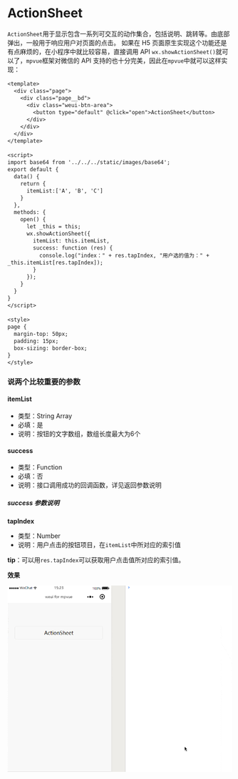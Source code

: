 # ActionSheet
`ActionSheet`用于显示包含一系列可交互的动作集合，包括说明、跳转等。由底部弹出，一般用于响应用户对页面的点击。
如果在 H5 页面原生实现这个功能还是有点麻烦的，在小程序中就比较容易，直接调用 API `wx.showActionSheet()`就可以了，`mpvue`框架对微信的 API 支持的也十分完美，因此在`mpvue`中就可以这样实现：

``` vue
<template>
  <div class="page">
    <div class="page__bd">
      <div class="weui-btn-area">
        <button type="default" @click="open">ActionSheet</button>
      </div>
    </div>
  </div>
</template>

<script>
import base64 from '../../../static/images/base64';
export default {
  data() {
    return {
      itemList:['A', 'B', 'C']
    }
  },
  methods: {
    open() {
      let _this = this;
      wx.showActionSheet({
        itemList: this.itemList,
        success: function (res) {
          console.log("index：" + res.tapIndex, "用户选的值为：" + _this.itemList[res.tapIndex]);
        }
      });
    }
  }
}
</script>

<style>
page {
  margin-top: 50px;
  padding: 15px;
  box-sizing: border-box;
}
</style>

```
### 说两个比较重要的参数

#### itemList
* 类型：String Array
* 必填：是
* 说明：按钮的文字数组，数组长度最大为6个

#### success
* 类型：Function
* 必填：否
* 说明：接口调用成功的回调函数，详见返回参数说明


##### success 参数说明
**tapIndex**
* 类型：Number
* 说明：用户点击的按钮项目，在`itemList`中所对应的索引值

**tip**：可以用`res.tapIndex`可以获取用户点击值所对应的索引值。

**效果**

![actionsheet](_img/actionsheet01.gif)
